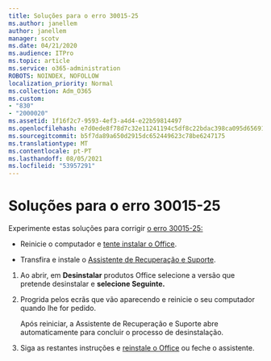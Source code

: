 ```yaml
---
title: Soluções para o erro 30015-25
ms.author: janellem
author: janellem
manager: scotv
ms.date: 04/21/2020
ms.audience: ITPro
ms.topic: article
ms.service: o365-administration
ROBOTS: NOINDEX, NOFOLLOW
localization_priority: Normal
ms.collection: Adm_O365
ms.custom:
- "830"
- "2000020"
ms.assetid: 1f16f2c7-9593-4ef3-a4d4-e22b59814497
ms.openlocfilehash: e7d0ede8f78d7c32e11241194c5df8c22bdac398ca095d65691d30b4e93f3f8c
ms.sourcegitcommit: b5f7da89a650d2915dc652449623c78be6247175
ms.translationtype: MT
ms.contentlocale: pt-PT
ms.lasthandoff: 08/05/2021
ms.locfileid: "53957291"
---
```

# <a name="solutions-for-error-30015-25"></a>Soluções para o erro 30015-25

Experimente estas soluções para corrigir [o erro 30015-25:](https://support.office.com/article/d5df89a9-0507-4b4c-92f9-22f457e630aa?wt.mc_id=Alchemy_ClientDIA)
  
- Reinicie o computador e [tente instalar o Office](https://portal.office.com/OLS/MySoftware.aspx).

- Transfira e instale o [Assistente de Recuperação e Suporte](https://aka.ms/SARA-OfficeUninstall-Alchemy).

1. Ao abrir, em **Desinstalar** produtos Office selecione a versão que pretende desinstalar e **selecione Seguinte.**

2. Progrida pelos ecrãs que vão aparecendo e reinicie o seu computador quando lhe for pedido.

    Após reiniciar, a Assistente de Recuperação e Suporte abre automaticamente para concluir o processo de desinstalação.

3. Siga as restantes instruções e [reinstale o Office](https://portal.office.com/OLS/MySoftware.aspx) ou feche o assistente.
